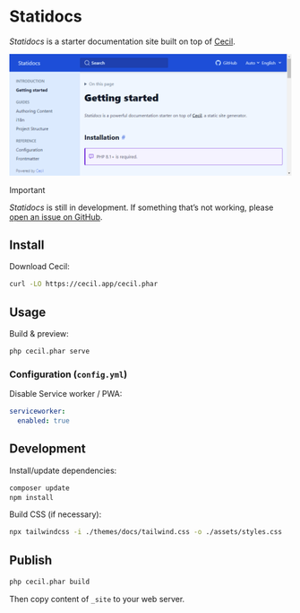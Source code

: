 # Statidocs

_Statidocs_ is a starter documentation site built on top of [Cecil](https://cecil.app).

[![Statidocs screenshot](docs/screenshot.png)](https://cecilapp.github.io/statidocs/)

> [!IMPORTANT]  
> _Statidocs_ is still in development. If something that’s not working, please [open an issue on GitHub](https://github.com/Cecilapp/statidocs/issues/new/choose).

## Install

Download Cecil:

```bash
curl -LO https://cecil.app/cecil.phar
```

## Usage

Build & preview:

```bash
php cecil.phar serve
```

### Configuration (`config.yml`)

Disable Service worker / PWA:

```yaml
serviceworker:
  enabled: true
```

## Development

Install/update dependencies:

```bash
composer update
npm install
```

Build CSS (if necessary):

```bash
npx tailwindcss -i ./themes/docs/tailwind.css -o ./assets/styles.css
```

## Publish

```bash
php cecil.phar build
```

Then copy content of `_site` to your web server.
